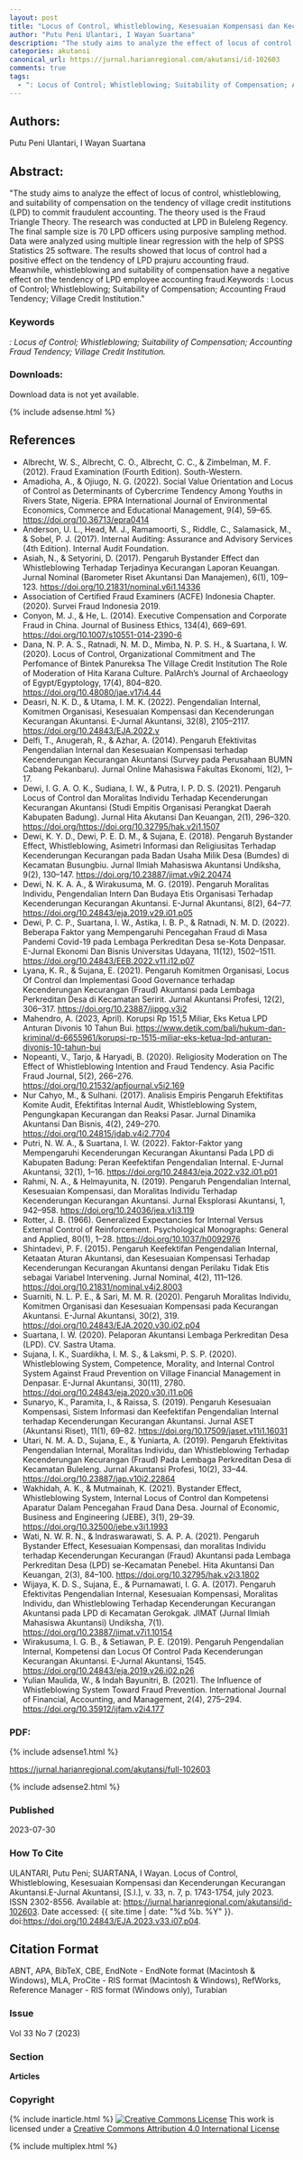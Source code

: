 ```yaml
---
layout: post
title: "Locus of Control, Whistleblowing, Kesesuaian Kompensasi dan Kecenderungan Kecurangan Akuntansi"
author: "Putu Peni Ulantari, I Wayan Suartana"
description: "The study aims to analyze the effect of locus of control whistleblowing and suitability of compensation on the tendency of village credit institutions LPD to commit "
categories: akutansi
canonical_url: https://jurnal.harianregional.com/akutansi/id-102603
comments: true
tags:
  - ": Locus of Control; Whistleblowing; Suitability of Compensation; Accounting Fraud Tendency; Village Credit Institution."
---
```


## Authors:
Putu Peni Ulantari, I Wayan Suartana

## Abstract:
"The study aims to analyze the effect of locus of control, whistleblowing, and suitability of compensation on the tendency of village credit institutions (LPD) to commit fraudulent accounting. The theory used is the Fraud Triangle Theory. The research was conducted at LPD in Buleleng Regency. The final sample size is 70 LPD officers using purposive sampling method. Data were analyzed using multiple linear regression with the help of SPSS Statistics 25 software. The results showed that locus of control had a positive effect on the tendency of LPD prajuru accounting fraud. Meanwhile, whistleblowing and suitability of compensation have a negative effect on the tendency of LPD employee accounting fraud.Keywords : Locus of Control; Whistleblowing; Suitability of Compensation; Accounting Fraud Tendency; Village Credit Institution."

### Keywords
*: Locus of Control; Whistleblowing; Suitability of Compensation; Accounting Fraud Tendency; Village Credit Institution.*

### Downloads:
Download data is not yet available.

{% include adsense.html %}
## References
- Albrecht, W. S., Albrecht, C. O., Albrecht, C. C., & Zimbelman, M. F. (2012). Fraud Examination (Fourth Edition). South-Western.
- Amadioha, A., & Ojiugo, N. G. (2022). Social Value Orientation and Locus of Control as Determinants of Cybercrime Tendency Among Youths in Rivers State, Nigeria. EPRA International Journal of Environmental Economics, Commerce and Educational Management, 9(4), 59–65. https://doi.org/10.36713/epra0414
- Anderson, U. L., Head, M. J., Ramamoorti, S., Riddle, C., Salamasick, M., & Sobel, P. J. (2017). Internal Auditing: Assurance and Advisory Services (4th Edition). Internal Audit Foundation.
- Asiah, N., & Setyorini, D. (2017). Pengaruh Bystander Effect dan Whistleblowing Terhadap Terjadinya Kecurangan Laporan Keuangan. Jurnal Nominal (Barometer Riset Akuntansi Dan Manajemen), 6(1), 109–123. https://doi.org/10.21831/nominal.v6i1.14336
- Association of Certified Fraud Examiners (ACFE) Indonesia Chapter. (2020). Survei Fraud Indonesia 2019.
- Conyon, M. J., & He, L. (2014). Executive Compensation and Corporate Fraud in China. Journal of Business Ethics, 134(4), 669–691. https://doi.org/10.1007/s10551-014-2390-6
- Dana, N. P. A. S., Ratnadi, N. M. D., Mimba, N. P. S. H., & Suartana, I. W. (2020). Locus of Control, Organizational Commitment and The Perfomance of Bintek Panureksa The Village Credit Institution The Role of Moderation of Hita Karana Culture. PalArch’s Journal of Archaeology of Egypt/Egyptology, 17(4), 804–820. https://doi.org/10.48080/jae.v17i4.44
- Deasri, N. K. D., & Utama, I. M. K. (2022). Pengendalian Internal, Komitmen Organisasi, Kesesuaian Kompensasi dan Kecenderungan Kecurangan Akuntansi. E-Jurnal Akuntansi, 32(8), 2105–2117. https://doi.org/10.24843/EJA.2022.v
- Delfi, T., Anugerah, R., & Azhar, A. (2014). Pengaruh Efektivitas Pengendalian Internal dan Kesesuaian Kompensasi terhadap Kecenderungan Kecurangan Akuntansi (Survey pada Perusahaan BUMN Cabang Pekanbaru). Jurnal Online Mahasiswa Fakultas Ekonomi, 1(2), 1–17.
- Dewi, I. G. A. O. K., Sudiana, I. W., & Putra, I. P. D. S. (2021). Pengaruh Locus of Control dan Moralitas Individu Terhadap Kecenderungan Kecurangan Akuntansi (Studi Empitis Organisasi Perangkat Daerah Kabupaten Badung). Jurnal Hita Akutansi Dan Keuangan, 2(1), 296–320. https://doi.org/https://doi.org/10.32795/hak.v2i1.1507
- Dewi, K. Y. D., Dewi, P. E. D. M., & Sujana, E. (2018). Pengaruh Bystander Effect, Whistleblowing, Asimetri Informasi dan Religiusitas Terhadap Kecenderungan Kecurangan pada Badan Usaha Milik Desa (Bumdes) di Kecamatan Busungbiu. Jurnal Ilmiah Mahasiswa Akuntansi Undiksha, 9(2), 130–147. https://doi.org/10.23887/jimat.v9i2.20474
- Dewi, N. K. A. A., & Wirakusuma, M. G. (2019). Pengaruh Moralitas Individu, Pengendalian Intern Dan Budaya Etis Organisasi Terhadap Kecenderungan Kecurangan Akuntansi. E-Jurnal Akuntansi, 8(2), 64–77. https://doi.org/10.24843/eja.2019.v29.i01.p05
- Dewi, P. C. P., Suartana, I. W., Astika, I. B. P., & Ratnadi, N. M. D. (2022). Beberapa Faktor yang Mempengaruhi Pencegahan Fraud di Masa Pandemi Covid-19 pada Lembaga Perkreditan Desa se-Kota Denpasar. E-Jurnal Ekonomi Dan Bisnis Universitas Udayana, 11(12), 1502–1511. https://doi.org/10.24843/EEB.2022.v11.i12.p07
- Lyana, K. R., & Sujana, E. (2021). Pengaruh Komitmen Organisasi, Locus Of Control dan Implementasi Good Governance terhadap Kecenderungan Kecurangan (Fraud) Akuntansi pada Lembaga Perkreditan Desa di Kecamatan Seririt. Jurnal Akuntansi Profesi, 12(2), 306–317. https://doi.org/10.23887/jippg.v3i2
- Mahendro, A. (2023, April). Korupsi Rp 151,5 Miliar, Eks Ketua LPD Anturan Divonis 10 Tahun Bui. https://www.detik.com/bali/hukum-dan-kriminal/d-6655961/korupsi-rp-1515-miliar-eks-ketua-lpd-anturan-divonis-10-tahun-bui
- Nopeanti, V., Tarjo, & Haryadi, B. (2020). Religiosity Moderation on The Effect of Whistleblowing Intention and Fraud Tendency. Asia Pacific Fraud Journal, 5(2), 266–276. https://doi.org/10.21532/apfjournal.v5i2.169
- Nur Cahyo, M., & Sulhani. (2017). Analisis Empiris Pengaruh Efektifitas Komite Audit, Efektifitas Internal Audit, Whistleblowing System, Pengungkapan Kecurangan dan Reaksi Pasar. Jurnal Dinamika Akuntansi Dan Bisnis, 4(2), 249–270. https://doi.org/10.24815/jdab.v4i2.7704
- Putri, N. W. A., & Suartana, I. W. (2022). Faktor-Faktor yang Mempengaruhi Kecenderungan Kecurangan Akuntansi Pada LPD di Kabupaten Badung: Peran Keefektifan Pengendalian Internal. E-Jurnal Akuntansi, 32(1), 1–16. https://doi.org/10.24843/eja.2022.v32.i01.p01
- Rahmi, N. A., & Helmayunita, N. (2019). Pengaruh Pengendalian Internal, Kesesuaian Kompensasi, dan Moralitas Individu Terhadap Kecenderungan Kecurangan Akuntansi. Jurnal Eksplorasi Akuntansi, 1, 942–958. https://doi.org/10.24036/jea.v1i3.119
- Rotter, J. B. (1966). Generalized Expectancies for Internal Versus External Control of Reinforcement. Psychological Monographs: General and Applied, 80(1), 1–28. https://doi.org/10.1037/h0092976
- Shintadevi, P. F. (2015). Pengaruh Keefektifan Pengendalian Internal, Ketaatan Aturan Akuntansi, dan Kesesuaian Kompensasi Terhadap Kecenderungan Kecurangan Akuntansi dengan Perilaku Tidak Etis sebagai Variabel Intervening. Jurnal Nominal, 4(2), 111–126. https://doi.org/10.21831/nominal.v4i2.8003
- Suarniti, N. L. P. E., & Sari, M. M. R. (2020). Pengaruh Moralitas Individu, Komitmen Organisasi dan Kesesuaian Kompensasi pada Kecurangan Akuntansi. E-Jurnal Akuntansi, 30(2), 319. https://doi.org/10.24843/EJA.2020.v30.i02.p04
- Suartana, I. W. (2020). Pelaporan Akuntansi Lembaga Perkreditan Desa (LPD). CV. Sastra Utama.
- Sujana, I. K., Suardikha, I. M. S., & Laksmi, P. S. P. (2020). Whistleblowing System, Competence, Morality, and Internal Control System Against Fraud Prevention on Village Financial Management in Denpasar. E-Jurnal Akuntansi, 30(11), 2780. https://doi.org/10.24843/eja.2020.v30.i11.p06
- Sunaryo, K., Paramita, I., & Raissa, S. (2019). Pengaruh Kesesuaian Kompensasi, Sistem Informasi dan Keefektifan Pengendalian Internal terhadap Kecenderungan Kecurangan Akuntansi. Jurnal ASET (Akuntansi Riset), 11(1), 69–82. https://doi.org/10.17509/jaset.v11i1.16031
- Utari, N. M. A. D., Sujana, E., & Yuniarta, A. (2019). Pengaruh Efektivitas Pengendalian Internal, Moralitas Individu, dan Whistleblowing Terhadap Kecenderungan Kecurangan (Fraud) Pada Lembaga Perkreditan Desa di Kecamatan Buleleng. Jurnal Akuntansi Profesi, 10(2), 33–44. https://doi.org/10.23887/jap.v10i2.22864
- Wakhidah, A. K., & Mutmainah, K. (2021). Bystander Effect, Whistleblowing System, Internal Locus of Control dan Kompetensi Aparatur Dalam Pencegahan Fraud Dana Desa. Journal of Economic, Business and Engineering (JEBE), 3(1), 29–39. https://doi.org/10.32500/jebe.v3i1.1993
- Wati, N. W. R. N., & Indraswarawati, S. A. P. A. (2021). Pengaruh Bystander Effect, Kesesuaian Kompensasi, dan moralitas Individu terhadap Kecenderungan Kecurangan (Fraud) Akuntansi pada Lembaga Perkreditan Desa (LPD) se-Kecamatan Penebel. Hita Akuntansi Dan Keuangan, 2(3), 84–100. https://doi.org/10.32795/hak.v2i3.1802
- Wijaya, K. D. S., Sujana, E., & Purnamawati, I. G. A. (2017). Pengaruh Efektivitas Pengendalian Internal, Kesesuaian Kompensasi, Moralitas Individu, dan Whistleblowing Terhadap Kecenderungan Kecurangan Akuntansi pada LPD di Kecamatan Gerokgak. JIMAT (Jurnal Ilmiah Mahasiswa Akuntansi) Undiksha, 7(1). https://doi.org/10.23887/jimat.v7i1.10154
- Wirakusuma, I. G. B., & Setiawan, P. E. (2019). Pengaruh Pengendalian Internal, Kompetensi dan Locus Of Control Pada Kecenderungan Kecurangan Akuntansi. E-Jurnal Akuntansi, 1545. https://doi.org/10.24843/eja.2019.v26.i02.p26
- Yulian Maulida, W., & Indah Bayunitri, B. (2021). The Influence of Whistleblowing System Toward Fraud Prevention. International Journal of Financial, Accounting, and Management, 2(4), 275–294. https://doi.org/10.35912/ijfam.v2i4.177

### PDF:

{% include adsense1.html %}

https://jurnal.harianregional.com/akutansi/full-102603

{% include adsense2.html %}

### Published
2023-07-30

### How To Cite
ULANTARI, Putu Peni; SUARTANA, I Wayan.  Locus of Control, Whistleblowing, Kesesuaian Kompensasi dan Kecenderungan Kecurangan Akuntansi.E-Jurnal Akuntansi, [S.l.], v. 33, n. 7, p. 1743-1754, july 2023. ISSN 2302-8556. Available at: <https://jurnal.harianregional.com/akutansi/id-102603>. Date accessed: {{ site.time | date: "%d %b. %Y" }}. doi:https://doi.org/10.24843/EJA.2023.v33.i07.p04.

## Citation Format
ABNT, APA, BibTeX, CBE, EndNote - EndNote format (Macintosh & Windows), MLA, ProCite - RIS format (Macintosh & Windows), RefWorks, Reference Manager - RIS format (Windows only), Turabian

### Issue
Vol 33 No 7 (2023)

### Section 
**Articles**

### Copyright 
{% include inarticle.html %}
<a href="http://creativecommons.org/licenses/by/4.0/" rel="license"><img src="https://i.creativecommons.org/l/by/4.0/88x31.png" alt="Creative Commons License" /></a>
This work is licensed under a <a href="http://creativecommons.org/licenses/by/4.0/" rel="nofollow">Creative Commons Attribution 4.0 International License</a>

{% include multiplex.html %}
